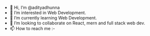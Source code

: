 - 👋 Hi, I’m @adityadhunna
- 👀 I’m interested in Web Development.
- 🌱 I’m currently learning Web Development.
- 💞️ I’m looking to collaborate on React, mern and full stack web dev.
- 📫 How to reach me :- 

<!---
adityadhunna98/adityadhunna98 is a ✨ special ✨ repository because its `README.md` (this file) appears on your GitHub profile.
You can click the Preview link to take a look at your changes.
--->
